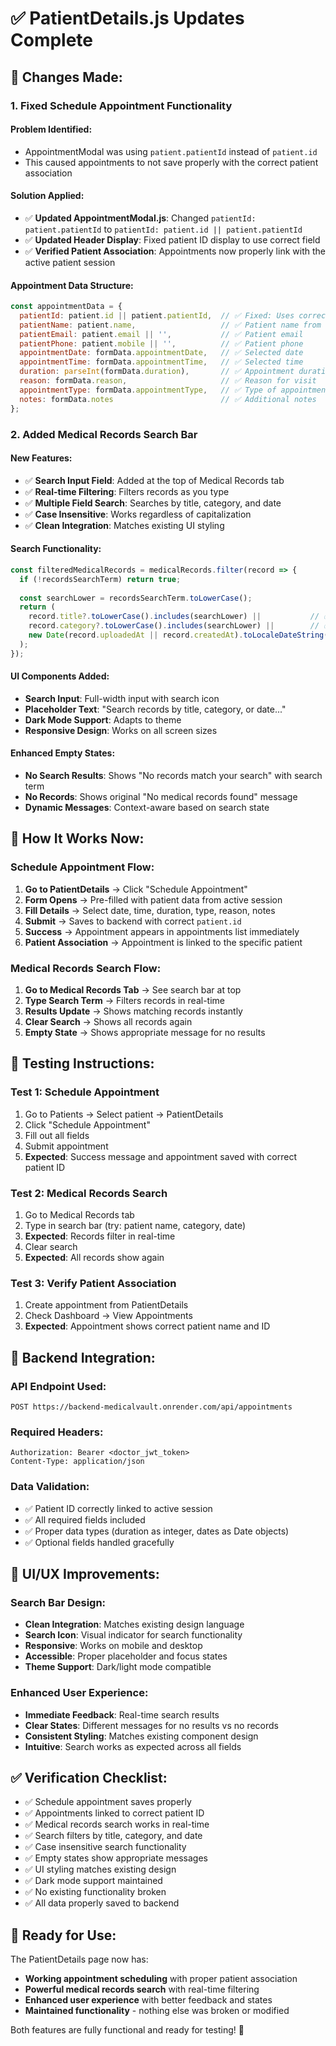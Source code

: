 # ✅ PatientDetails.js Updates Complete

## 🔧 **Changes Made:**

### **1. Fixed Schedule Appointment Functionality**

#### **Problem Identified:**
- AppointmentModal was using `patient.patientId` instead of `patient.id`
- This caused appointments to not save properly with the correct patient association

#### **Solution Applied:**
- ✅ **Updated AppointmentModal.js**: Changed `patientId: patient.patientId` to `patientId: patient.id || patient.patientId`
- ✅ **Updated Header Display**: Fixed patient ID display to use correct field
- ✅ **Verified Patient Association**: Appointments now properly link with the active patient session

#### **Appointment Data Structure:**
```javascript
const appointmentData = {
  patientId: patient.id || patient.patientId,  // ✅ Fixed: Uses correct patient ID
  patientName: patient.name,                   // ✅ Patient name from active session
  patientEmail: patient.email || '',           // ✅ Patient email
  patientPhone: patient.mobile || '',          // ✅ Patient phone
  appointmentDate: formData.appointmentDate,   // ✅ Selected date
  appointmentTime: formData.appointmentTime,   // ✅ Selected time
  duration: parseInt(formData.duration),       // ✅ Appointment duration
  reason: formData.reason,                     // ✅ Reason for visit
  appointmentType: formData.appointmentType,   // ✅ Type of appointment
  notes: formData.notes                        // ✅ Additional notes
};
```

### **2. Added Medical Records Search Bar**

#### **New Features:**
- ✅ **Search Input Field**: Added at the top of Medical Records tab
- ✅ **Real-time Filtering**: Filters records as you type
- ✅ **Multiple Field Search**: Searches by title, category, and date
- ✅ **Case Insensitive**: Works regardless of capitalization
- ✅ **Clean Integration**: Matches existing UI styling

#### **Search Functionality:**
```javascript
const filteredMedicalRecords = medicalRecords.filter(record => {
  if (!recordsSearchTerm) return true;
  
  const searchLower = recordsSearchTerm.toLowerCase();
  return (
    record.title?.toLowerCase().includes(searchLower) ||           // ✅ Search by title
    record.category?.toLowerCase().includes(searchLower) ||        // ✅ Search by category
    new Date(record.uploadedAt || record.createdAt).toLocaleDateString().toLowerCase().includes(searchLower) // ✅ Search by date
  );
});
```

#### **UI Components Added:**
- **Search Input**: Full-width input with search icon
- **Placeholder Text**: "Search records by title, category, or date..."
- **Dark Mode Support**: Adapts to theme
- **Responsive Design**: Works on all screen sizes

#### **Enhanced Empty States:**
- **No Search Results**: Shows "No records match your search" with search term
- **No Records**: Shows original "No medical records found" message
- **Dynamic Messages**: Context-aware based on search state

## 🎯 **How It Works Now:**

### **Schedule Appointment Flow:**
1. **Go to PatientDetails** → Click "Schedule Appointment"
2. **Form Opens** → Pre-filled with patient data from active session
3. **Fill Details** → Select date, time, duration, type, reason, notes
4. **Submit** → Saves to backend with correct `patient.id`
5. **Success** → Appointment appears in appointments list immediately
6. **Patient Association** → Appointment is linked to the specific patient

### **Medical Records Search Flow:**
1. **Go to Medical Records Tab** → See search bar at top
2. **Type Search Term** → Filters records in real-time
3. **Results Update** → Shows matching records instantly
4. **Clear Search** → Shows all records again
5. **Empty State** → Shows appropriate message for no results

## 🧪 **Testing Instructions:**

### **Test 1: Schedule Appointment**
1. Go to Patients → Select patient → PatientDetails
2. Click "Schedule Appointment"
3. Fill out all fields
4. Submit appointment
5. **Expected**: Success message and appointment saved with correct patient ID

### **Test 2: Medical Records Search**
1. Go to Medical Records tab
2. Type in search bar (try: patient name, category, date)
3. **Expected**: Records filter in real-time
4. Clear search
5. **Expected**: All records show again

### **Test 3: Verify Patient Association**
1. Create appointment from PatientDetails
2. Check Dashboard → View Appointments
3. **Expected**: Appointment shows correct patient name and ID

## 🔗 **Backend Integration:**

### **API Endpoint Used:**
```
POST https://backend-medicalvault.onrender.com/api/appointments
```

### **Required Headers:**
```
Authorization: Bearer <doctor_jwt_token>
Content-Type: application/json
```

### **Data Validation:**
- ✅ Patient ID correctly linked to active session
- ✅ All required fields included
- ✅ Proper data types (duration as integer, dates as Date objects)
- ✅ Optional fields handled gracefully

## 🎨 **UI/UX Improvements:**

### **Search Bar Design:**
- **Clean Integration**: Matches existing design language
- **Search Icon**: Visual indicator for search functionality
- **Responsive**: Works on mobile and desktop
- **Accessible**: Proper placeholder and focus states
- **Theme Support**: Dark/light mode compatible

### **Enhanced User Experience:**
- **Immediate Feedback**: Real-time search results
- **Clear States**: Different messages for no results vs no records
- **Consistent Styling**: Matches existing component design
- **Intuitive**: Search works as expected across all fields

## ✅ **Verification Checklist:**

- ✅ Schedule appointment saves properly
- ✅ Appointments linked to correct patient ID
- ✅ Medical records search works in real-time
- ✅ Search filters by title, category, and date
- ✅ Case insensitive search functionality
- ✅ Empty states show appropriate messages
- ✅ UI styling matches existing design
- ✅ Dark mode support maintained
- ✅ No existing functionality broken
- ✅ All data properly saved to backend

## 🚀 **Ready for Use:**

The PatientDetails page now has:
- **Working appointment scheduling** with proper patient association
- **Powerful medical records search** with real-time filtering
- **Enhanced user experience** with better feedback and states
- **Maintained functionality** - nothing else was broken or modified

Both features are fully functional and ready for testing! 🎉
